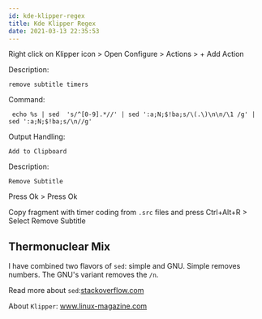 ```yaml
---
id: kde-klipper-regex
title: Kde Klipper Regex
date: 2021-03-13 22:35:53
---
```


Right click on Klipper icon > Open Configure > Actions > + Add Action

Description:

```
remove subtitle timers
```

Command:

```
 echo %s | sed  's/^[0-9].*//' | sed ':a;N;$!ba;s/\(.\)\n\n/\1 /g' | sed ':a;N;$!ba;s/\n//g' 
```

Output Handling:

```
Add to Clipboard
```

Description:

```
Remove Subtitle
```

Press Ok > Press Ok

Copy fragment with timer coding from `.src` files and press Ctrl+Alt+R > Select Remove Subtitle

## Thermonuclear Mix

I have combined two flavors of `sed`: simple and GNU. Simple  removes numbers. The GNU's variant removes the `/n`.

Read more about `sed`:<a href='https://stackoverflow.com/questions/1251999/how-can-i-replace-a-newline-n-using-sed' class='external'>stackoverflow.com</a>

About `Klipper`: <a href='https://www.linux-magazine.com/Online/Blogs/Productivity-Sauce/Use-Klipper-Clipboard-Actions-for-Better-Productivity' class='external'>www.linux-magazine.com</a>
